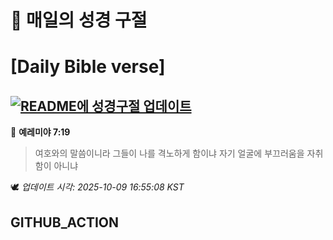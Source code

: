 # 🙏 매일의 성경 구절
# [Daily Bible verse]
## [![README에 성경구절 업데이트](https://github.com/DONGSUKA/first_test/actions/workflows/update-readme-bible.yml/badge.svg)](https://github.com/DONGSUKA/first_test/actions/workflows/update-readme-bible.yml)
<!-- START_BIBLE_VERSE -->
📖 **예레미야 7:19**
> 여호와의 말씀이니라 그들이 나를 격노하게 함이냐 자기 얼굴에 부끄러움을 자취함이 아니냐

🕊️ _업데이트 시각: 2025-10-09 16:55:08 KST_
  <!-- END_BIBLE_VERSE -->
## GITHUB_ACTION
